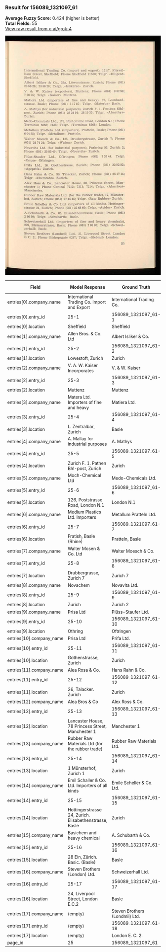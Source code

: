 ### Result for 156089_1321097_61
**Average Fuzzy Score:** 0.424 (higher is better)<br>
**Total Fields:** 55<br>
[View raw result from x-ai/grok-4](https://github.com/RISE-UNIBAS/humanities_data_benchmark/blob/main/results/2025-10-28/T0402/request_T0402_156089_1321097_61.json)

<img src="https://github.com/RISE-UNIBAS/humanities_data_benchmark/blob/main/benchmarks/company_lists/images/156089_1321097_61.jpg?raw=true" alt="156089_1321097_61" width="600px">

| Field | Model Response | Ground Truth | Fuzzy Score | Match |
|-------|----------------|--------------|-------------|-------|
| entries[0].company_name | International Trading Co. Import and Export | International Trading Co. | 0.735 | ❌ |
| entries[0].entry_id | 25-1 | 156089_1321097_61-1 | 0.261 | ❌ |
| entries[0].location | Sheffield | Sheffield | 1.000 | ✅ |
| entries[1].company_name | Allen Bros. & Co. Ltd | Albert Isliker & Co. | 0.537 | ❌ |
| entries[1].entry_id | 25-2 | 156089_1321097_61-2 | 0.261 | ❌ |
| entries[1].location | Lowestoft, Zurich | Zurich | 0.522 | ❌ |
| entries[2].company_name | V. A. W. Kaiser Incorporates | V. & W. Kaiser | 0.619 | ❌ |
| entries[2].entry_id | 25-3 | 156089_1321097_61-3 | 0.261 | ❌ |
| entries[2].location | Muttenz | Muttenz | 1.000 | ✅ |
| entries[3].company_name | Matera Ltd. Importers of fine and heavy | Matiera Ltd. | 0.431 | ❌ |
| entries[3].entry_id | 25-4 | 156089_1321097_61-4 | 0.261 | ❌ |
| entries[3].location | L. Zentralbar, Zurich | Basle | 0.154 | ❌ |
| entries[4].company_name | A. Mallay for industrial purposes | A. Mathys | 0.333 | ❌ |
| entries[4].entry_id | 25-5 | 156089_1321097_61-5 | 0.261 | ❌ |
| entries[4].location | Zurich F. 1. Pathen Bhl-post, Zurich | Zurich | 0.286 | ❌ |
| entries[5].company_name | Moch-Chemical Ltd | Medo-Chemicals Ltd. | 0.833 | ❌ |
| entries[5].entry_id | 25-6 | 156089_1321097_61-6 | 0.261 | ❌ |
| entries[5].location | 126, Poststrasse Road, London N.1 | London N.1 | 0.465 | ❌ |
| entries[6].company_name | Medium Plastics Ltd. Importers | Metallum Pratteln Ltd. | 0.500 | ❌ |
| entries[6].entry_id | 25-7 | 156089_1321097_61-7 | 0.261 | ❌ |
| entries[6].location | Fratish, Basle (Rhine) | Pratteln, Basle | 0.541 | ❌ |
| entries[7].company_name | Walter Mosen & Co. Ltd | Walter Moesch & Co. | 0.780 | ❌ |
| entries[7].entry_id | 25-8 | 156089_1321097_61-8 | 0.261 | ❌ |
| entries[7].location | Drubbergrasse, Zurich 7 | Zurich 7 | 0.516 | ❌ |
| entries[8].company_name | Novachem | Novavita Ltd. | 0.381 | ❌ |
| entries[8].entry_id | 25-9 | 156089_1321097_61-9 | 0.261 | ❌ |
| entries[8].location | Zurich | Zurich 2 | 0.857 | ❌ |
| entries[9].company_name | Prisa Ltd | Plüss-Staufer Ltd. | 0.519 | ❌ |
| entries[9].entry_id | 25-10 | 156089_1321097_61-10 | 0.320 | ❌ |
| entries[9].location | Othring | Oftringen | 0.750 | ❌ |
| entries[10].company_name | Prisa Ltd | Prifa Ltd. | 0.842 | ❌ |
| entries[10].entry_id | 25-11 | 156089_1321097_61-11 | 0.320 | ❌ |
| entries[10].location | Gothenstrasse, Zurich | Zurich | 0.444 | ❌ |
| entries[11].company_name | Alea Rosa & Co. | Hans Rahn & Co. | 0.667 | ❌ |
| entries[11].entry_id | 25-12 | 156089_1321097_61-12 | 0.320 | ❌ |
| entries[11].location | 26, Talacker. Zurich | Zurich | 0.462 | ❌ |
| entries[12].company_name | Alea Bros & Co | Alex Ross & Co. | 0.759 | ❌ |
| entries[12].entry_id | 25-13 | 156089_1321097_61-13 | 0.320 | ❌ |
| entries[12].location | Lancaster House, 78 Princess Street, Manchester 1 | Manchester 1 | 0.393 | ❌ |
| entries[13].company_name | Rubber Raw Materials Ltd (for the rubber trade) | Rubber Raw Materials Ltd. | 0.667 | ❌ |
| entries[13].entry_id | 25-14 | 156089_1321097_61-14 | 0.320 | ❌ |
| entries[13].location | 1 Münsterhof, Zurich 1 | Zurich | 0.429 | ❌ |
| entries[14].company_name | Emil Schaller & Co. Ltd. Importers of all kinds | Emile Scheller & Co. Ltd. | 0.639 | ❌ |
| entries[14].entry_id | 25-15 | 156089_1321097_61-15 | 0.320 | ❌ |
| entries[14].location | Hottingerstrasse 24, Zurich. Elisabethenstrasse, Basle | Zurich | 0.200 | ❌ |
| entries[15].company_name | Basichem and heavy chemical | A. Schubarth & Co. | 0.222 | ❌ |
| entries[15].entry_id | 25-16 | 156089_1321097_61-16 | 0.320 | ❌ |
| entries[15].location | 28 Ein, Zürich. Basic. (Basle) | Basle | 0.286 | ❌ |
| entries[16].company_name | Steven Brothers (London) Ltd. | Schweizerhall Ltd. | 0.426 | ❌ |
| entries[16].entry_id | 25-17 | 156089_1321097_61-17 | 0.320 | ❌ |
| entries[16].location | 24, Liverpool Street, London E.C.2 | Basle | 0.103 | ❌ |
| entries[17].company_name | (empty) | Steven Brothers (Londmil) Ltd. | 0.000 | ❌ |
| entries[17].entry_id | (empty) | 156089_1321097_61-18 | 0.000 | ❌ |
| entries[17].location | (empty) | London E. C. 2. | 0.000 | ❌ |
| page_id | 25 | 156089_1321097_61 | 0.105 | ❌ |

